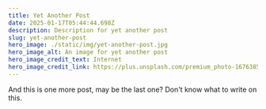 ```yaml
---
title: Yet Another Post
date: 2025-01-17T05:44:44.698Z
description: Description for yet another post
slug: yet-another-post
hero_image: ./static/img/yet-another-post.jpg
hero_image_alt: An image for yet another post
hero_image_credit_text: Internet
hero_image_credit_link: https://plus.unsplash.com/premium_photo-1676385777209-1d435cc69c5a?q=80&w=1170&auto=format&fit=crop&ixlib=rb-4.0.3&ixid=M3wxMjA3fDB8MHxwaG90by1wYWdlfHx8fGVufDB8fHx8fA%3D%3D
---
```


And this is one more post, may be the last one? Don't know what to write on this.
